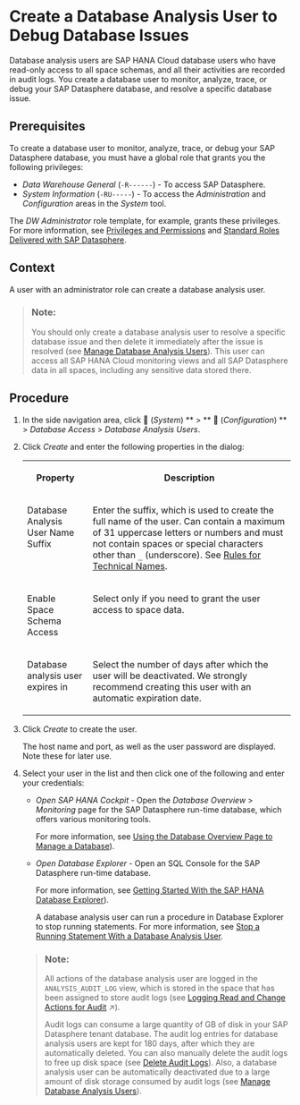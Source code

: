 <!-- loioc28145bcb76c4415a1ec6265dd2a4c11 -->

<link rel="stylesheet" type="text/css" href="../css/sap-icons.css"/>

# Create a Database Analysis User to Debug Database Issues

Database analysis users are SAP HANA Cloud database users who have read-only access to all space schemas, and all their activities are recorded in audit logs. You create a database user to monitor, analyze, trace, or debug your SAP Datasphere database, and resolve a specific database issue.



<a name="loioc28145bcb76c4415a1ec6265dd2a4c11__prereq_cth_1vq_hfc"/>

## Prerequisites

To create a database user to monitor, analyze, trace, or debug your SAP Datasphere database, you must have a global role that grants you the following privileges:

-   *Data Warehouse General* \(`-R------`\) - To access SAP Datasphere.
-   *System Information* \(`-RU-----`\) - To access the *Administration* and *Configuration* areas in the *System* tool.

The *DW Administrator* role template, for example, grants these privileges. For more information, see [Privileges and Permissions](../Managing-Users-and-Roles/privileges-and-permissions-d7350c6.md) and [Standard Roles Delivered with SAP Datasphere](../Managing-Users-and-Roles/standard-roles-delivered-with-sap-datasphere-a50a51d.md). 



## Context

A user with an administrator role can create a database analysis user.

> ### Note:  
> You should only create a database analysis user to resolve a specific database issue and then delete it immediately after the issue is resolved \(see [Manage Database Analysis Users](manage-database-analysis-users-4bb6d37.md)\). This user can access all SAP HANA Cloud monitoring views and all SAP Datasphere data in all spaces, including any sensitive data stored there.



<a name="loioc28145bcb76c4415a1ec6265dd2a4c11__steps_yv4_3q1_d5b"/>

## Procedure

1.  In the side navigation area, click <span class="FPA-icons-V3"></span> \(*System*\) ** \> ** :wrench: \(*Configuration*\) ** \> *Database Access* \> *Database Analysis Users*.

2.  Click *Create* and enter the following properties in the dialog:


    <table>
    <tr>
    <th valign="top">

    Property
    
    </th>
    <th valign="top">

    Description
    
    </th>
    </tr>
    <tr>
    <td valign="top">
    
    Database Analysis User Name Suffix
    
    </td>
    <td valign="top">
    
    Enter the suffix, which is used to create the full name of the user. Can contain a maximum of 31 uppercase letters or numbers and must not contain spaces or special characters other than `_` \(underscore\). See [Rules for Technical Names](../Creating-Spaces-and-Allocating-Storage/rules-for-technical-names-982f9a3.md).
    
    </td>
    </tr>
    <tr>
    <td valign="top">
    
    Enable Space Schema Access
    
    </td>
    <td valign="top">
    
    Select only if you need to grant the user access to space data.
    
    </td>
    </tr>
    <tr>
    <td valign="top">
    
    Database analysis user expires in
    
    </td>
    <td valign="top">
    
    Select the number of days after which the user will be deactivated. We strongly recommend creating this user with an automatic expiration date.
    
    </td>
    </tr>
    </table>
    
3.  Click *Create* to create the user.

    The host name and port, as well as the user password are displayed. Note these for later use.

4.  Select your user in the list and then click one of the following and enter your credentials:

    -   *Open SAP HANA Cockpit* - Open the *Database Overview* \> *Monitoring* page for the SAP Datasphere run-time database, which offers various monitoring tools. 

        For more information, see [Using the Database Overview Page to Manage a Database](https://help.sap.com/docs/HANA_CLOUD/9630e508caef4578b34db22014998dba/1115707b7dc846c99c3b2dac97520cf7.html)\).

    -   *Open Database Explorer* - Open an SQL Console for the SAP Datasphere run-time database. 

        For more information, see [Getting Started With the SAP HANA Database Explorer](https://help.sap.com/docs/SAP_HANA_COCKPIT/e8d0ddfb84094942a9f90288cd6c05d3/7fa981c8f1b44196b243faeb4afb5793.html)\).

        A database analysis user can run a procedure in Database Explorer to stop running statements. For more information, see [Stop a Running Statement With a Database Analysis User](stop-a-running-statement-with-a-database-analysis-user-0cf11ed.md).


    > ### Note:  
    > All actions of the database analysis user are logged in the `ANALYSIS_AUDIT_LOG` view, which is stored in the space that has been assigned to store audit logs \(see [Logging Read and Change Actions for Audit](https://help.sap.com/viewer/9f36ca35bc6145e4acdef6b4d852d560/DEV_CURRENT/en-US/266553976e1c4db9aaa28a75e2308b77.html "You can enable audit logs for your space so that read and change actions (policies) are recorded. Administrators can then analyze who performed which action at which point in time.") :arrow_upper_right:\).
    > 
    > Audit logs can consume a large quantity of GB of disk in your SAP Datasphere tenant database. The audit log entries for database analysis users are kept for 180 days, after which they are automatically deleted. You can also manually delete the audit logs to free up disk space \(see [Delete Audit Logs](delete-audit-logs-589fa42.md)\). Also, a database analysis user can be automatically deactivated due to a large amount of disk storage consumed by audit logs \(see [Manage Database Analysis Users](manage-database-analysis-users-4bb6d37.md)\).


